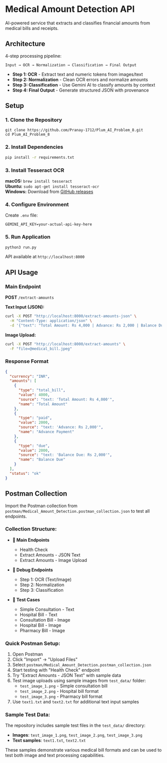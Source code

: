 # Medical Amount Detection API

AI-powered service that extracts and classifies financial amounts from medical bills and receipts.

## Architecture

4-step processing pipeline:

```
Input → OCR → Normalization → Classification → Final Output
```

- **Step 1: OCR** - Extract text and numeric tokens from images/text
- **Step 2: Normalization** - Clean OCR errors and normalize amounts  
- **Step 3: Classification** - Use Gemini AI to classify amounts by context
- **Step 4: Final Output** - Generate structured JSON with provenance

## Setup

### 1. Clone the Repository
```
git clone https://github.com/Pranay-1712/Plum_AI_Problem_8.git
cd Plum_AI_Problem_8
```

### 2. Install Dependencies
```bash
pip install -r requirements.txt
```

### 3. Install Tesseract OCR
**macOS:** `brew install tesseract`  
**Ubuntu:** `sudo apt-get install tesseract-ocr`  
**Windows:** Download from [GitHub releases](https://github.com/UB-Mannheim/tesseract/wiki)

### 4. Configure Environment
Create `.env` file:
```env
GEMINI_API_KEY=your-actual-api-key-here
```

### 5. Run Application
```bash
python3 run.py
```

API available at `http://localhost:8000`

## API Usage

### Main Endpoint
**POST** `/extract-amounts`

**Text Input (JSON):**
```bash
curl -X POST "http://localhost:8000/extract-amounts-json" \
  -H "Content-Type: application/json" \
  -d '{"text": "Total Amount: Rs 4,000 | Advance: Rs 2,000 | Balance Due: Rs 2,000"}'
```

**Image Upload:**
```bash
curl -X POST "http://localhost:8000/extract-amounts" \
  -F "file=@medical_bill.jpeg"
```

### Response Format
```json
{
  "currency": "INR",
  "amounts": [
    {
      "type": "total_bill",
      "value": 4000,
      "source": "text: 'Total Amount: Rs 4,000'",
      "name": "Total Amount"
    },
    {
      "type": "paid",
      "value": 2000,
      "source": "text: 'Advance: Rs 2,000'",
      "name": "Advance Payment"
    },
    {
      "type": "due",
      "value": 2000,
      "source": "text: 'Balance Due: Rs 2,000'",
      "name": "Balance Due"
    }
  ],
  "status": "ok"
}
```
## Postman Collection

Import the Postman collection from `postman/Medical_Amount_Detection.postman_collection.json` to test all endpoints.

### Collection Structure:
- **🏥 Main Endpoints**
  - Health Check
  - Extract Amounts - JSON Text
  - Extract Amounts - Image Upload

- **🔧 Debug Endpoints**
  - Step 1: OCR (Text/Image)
  - Step 2: Normalization
  - Step 3: Classification

- **🧪 Test Cases**
  - Simple Consultation - Text
  - Hospital Bill - Text
  - Consultation Bill - Image
  - Hospital Bill - Image
  - Pharmacy Bill - Image

### Quick Postman Setup:
1. Open Postman
2. Click "Import" → "Upload Files"
3. Select `postman/Medical_Amount_Detection.postman_collection.json`
4. Start testing with "Health Check" endpoint
5. Try "Extract Amounts - JSON Text" with sample data
6. Test image uploads using sample images from `test_data/` folder:
   - `test_image_1.png` - Simple consultation bill
   - `test_image_2.png` - Hospital bill format
   - `test_image_3.png` - Pharmacy bill format
7. Use `text1.txt` and `text2.txt` for additional text input samples

### Sample Test Data:
The repository includes sample test files in the `test_data/` directory:
- **Images**: `test_image_1.png`, `test_image_2.png`, `test_image_3.png`
- **Text samples**: `text1.txt`, `text2.txt`

These samples demonstrate various medical bill formats and can be used to test both image and text processing capabilities.
